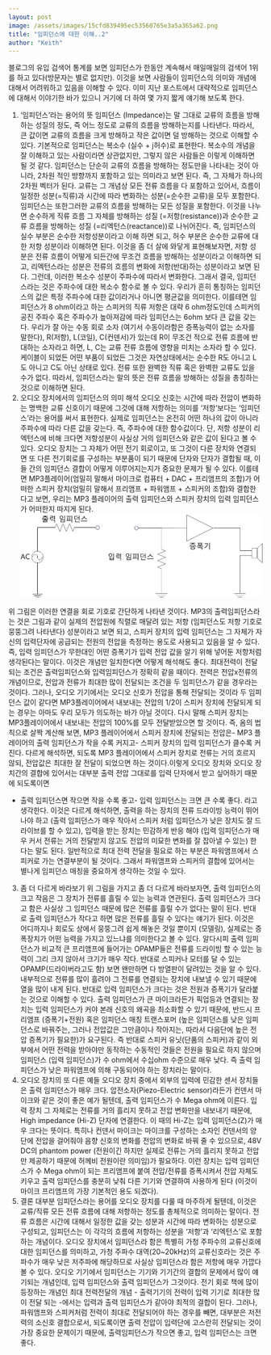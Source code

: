 ```yaml
---
layout: post
image: /assets/images/15cfd839495ec53560765e3a5a365a62.png
title: "임피던스에 대한 이해..2"
author: "Keith"
---
```


블로그의 유입 검색어 통계를 보면 임피던스가 한동안 계속해서 매일매일의 검색어 1위를 하고 있다(방문자는 별로 없지만). 이것을 보면 사람들이 임피던스의 의미와 개념에 대해서 어려워하고 있음을 이해할 수 있다. 이미 지난 포스트에서 대략적으로 임피던스에 대해서 이야기한 바가 있으니 거기에 더 하여 몇 가지 짧게 얘기해 보도록 한다.
1) ‘임피던스’라는 용어의 뜻
임피던스 (Impedance)는 말 그대로 교류의 흐름을 방해하는 성질의 정도, 즉 어느 정도로 교류의 흐름을 방해하는지를 나타낸다. 따라서, 큰 값이면 교류의 흐름을 크게 방해하고 작은 값이면 덜 방해하는 것으로 이해할 수 있다. 기본적으로 임피던스는 복소수 (실수 + j허수)로 표현한다. 복소수의 개념을 잘 이해하고 있는 사람이라면 상관없지만, 그렇지 않은 사람들은 이렇게 이해하면 될 것 같다. 임피던스는 단순히 교류의 흐름을 방해하는 정도만을 나타내는 것이 아니라, 2차원 적인 방향까지 포함하고 있는 의미라고 보면 된다. 즉, 그 자체가 하나의 2차원 벡터가 된다. 
교류는 그 개념상 모든 전류 흐름을 다 포함하고 있어서, 흐름이 일정한 성분(=직류)과 시간에 따라 변화하는 성분(=순수한 교류)을 모두 포함한다. 임피던스는 또한그러한 교류의 흐름을 방해하는 모든 성질을 포함한다. 이것을 나누면 순수하게 직류 흐름 그 자체를 방해하는 성질 (=저항(resistance))과 순수한 교류 흐름을 방해하는 성질 (=리엑턴스(reactance))로 나뉘어진다. 
즉, 임피던스의 실수 부분은 순수한 저항성분이라고 이해 하면 되고, 허수 부분은 순수한 교류에 대한 저항 성분이라 이해하면 된다. 이것을 좀 더 살에 와닿게 표현해보자면, 저항 성분은 전류 흐름이 어떻게 되든간에 무조건 흐름을 방해하는 성분이라고 이해하면 되고, 리엑턴스라는 성분은 전류의 흐름의 변화에 저항(반대)하는 성분이라고 보면 된다.
그런데, 이러한 복소수 성분이 주파수에 따라서 변화한다. 그래서 결국, 임피던스라는 것은 주파수에 대한 복소수 함수로 볼 수 있다. 우리가 흔히 통칭하는 임피던스의 값은 특정 주파수에 대한 값이라거나 아니면 평균값을 의미한다. 이를테면 임피던스가 8 ohm이라고 하는 스피커의 직류 저항은 대략 6 ohm정도인데 스피커의 공진 주파수 혹은 주파수가 높아져감에 따라 임피던스는 6ohm 보다 큰 값을 갖는다. 
우리가 잘 아는 수동 회로 소자 (여기서 수동이라함은 증폭능력이 없는 소자를 말한다), R(저항), L(코일), C(컨덴서)가 있는데 R이 무조건 적으로 전류 흐름에 반대하는 소자라고 하면, L, C는 교류 전류 흐름에 영향을 미치는 소자라 할 수 있다. 케이블이 되었든 어떤 부품이 되었든 그것은 자연상태에서는 순수한 R도 아니고 L도 아니고 C도 아닌 상태로 있다. 전류 또한 완벽한 직류 혹은 완벽한 교류도 있을 수가 없다. 따라서, 임피던스라는 말의 뜻은 전류 흐름을 방해하는 성질을 총칭하는 것으로 이해하면 된다.
2) 오디오 장치에서의 임피던스의 의미 해석
오디오 신호는 시간에 따라 전압이 변화하는 명백한 교류 신호이기 때문에 그것에 대해 저항하는 의미를 ‘저항’보다는 ‘임피던스’라는 용어를 써서 표현한다. 실제로 임피던스는 온전히 어떤 하나의 값이 아니라 주파수에 따라 다른 값을 갖는다. 즉, 주파수에 대한 함수값이다. 단, 저항 성분이 리엑턴스에 비해 크다면 저항성분이 사실상 거의 임피던스와 같은 값이 된다고 볼 수 있다.
오디오 장치는 그 자체가 어떤 전기 회로이고, 또 그것이 다른 장치와 연결되면 또 다른 전기회로를 구성하는 부분품이 되기 때문에 단자와 단자가 결합될 때, 이들 간의 임피던스 결합이 어떻게 이루어지는지가 중요한 문제가 될 수 있다. 
이를테면 MP3플레이어(엄밀히 말해서 마이크로 컴퓨터 + DAC + 프리앰프의 조합)가 어떠한 스피커 장치(엄밀히 말해서 프리앰프 + 파워앰프 + 스피커의 조합)와 결합한다고 보면, 우리는 MP3 플레이어의 출력 임피던스와 스피커 장치의 입력 임피던스가 어떠한지 따지게 된다.
![image](/assets/images/15cfd839495ec53560765e3a5a365a62.png)





위 그림은 이러한 연결을 회로 기호로 간단하게 나타낸 것이다. MP3의 출력임피던스라는 것은 그림과 같이 실제의 전압원에 직렬로 매달려 있는 저항 (임피던스도 저항 기호로 뭉뚱그려 나타낸다) 성분이라고 보면 되고, 스피커 장치의 입력 임피던스는 그 자체가 자신의 입력단자에 공급되는 전원의 전압을 측정하는 용도로 사용되고 있음을 알 수 있다. 즉, 입력 임피던스가 무한대인 어떤 증폭기가 입력 전압 값을 알기 위해 넣어둔 저항처럼 생각된다는 말이다. 이것은 개념만 일치한다면 어떻게 해석해도 좋다.
최대전력이 전달되는 조건은 출력임피던스와 입력임피던스가 정확히 같을 때이다. 전력은 전압x전류의 개념이므로, 전압과 전류가 최대한 많이 전달되는 조건을 두 임피던스가 같을 경우라는 것이다. 그러나, 오디오 기기에서는 오디오 신호가 전압을 통해 전달되는 것이라 두 임피던스 값이 같다면 MP3플레이어에서 내보내는 전압의 1/2이 스피커 장치에 전달되게 되는 경우는 아마도 우리 모두가 의도하는 바가 아닐 것이다. 다시 말해 스피커 장치는 MP3플레이어에서 내보내는 전압의 100%를 모두 전달받았으면 할 것이다. 
즉, 옴의 법칙으로 살짝 계산해 보면, MP3 플레이어에서 스피커 장치에 전달되는 전압은- MP3 플레이어의 출력 임피던스가 작을 수록 커지고- 스피커 장치의 입력 임피던스가 클수록 커진다.
다르게 해석하면, 되도록 MP3 플레이어에서 스피커 장치로 전류는 거의 흐르지 않되, 전압값은 최대한 잘 전달이 되었으면 하는 것이다.이렇게 오디오 장치와 오디오 장치간의 결합에 있어서는 대부분 출력 전압 그대로를 입력 단자에서 받고 싶어하기 때문에 되도록이면
- 출력 임피던스면 작으면 작을 수록 좋고- 입력 임피던스는 크면 큰 수록 좋다.
라고 생각한다.
이것은 다르게 해석하면, 출력을 하는 장치의 전류 드라이빙 능력이 뛰어나야 하고 (출력 임피던스가 매우 작아서 스피커 처럼 임피던스가 낮은 장치도 잘 드라이브를 할 수 있고), 입력을 받는 장치는 민감하게 반응 해야 (입력 임피던스가 매우 커서 전류는 거의 전달받지 않고도 전압의 미묘한 변화를 잘 잡아낼 수 있는) 한다는 말도 된다.
일반적으로 최대 전력 전달을 필요로 하는 부분은 파워앰프에서 스피커로 가는 연결부분이 될 것이다. 그래서 파워앰프와 스피커의 결합에 있어서는 별나게 임피던스 매칭을 중요하게 생각하는 것일 수 있다.
3) 좀 더 다르게 바라보기
위 그림을 가지고 좀 더 다르게 바라보자면, 출력 임피던스의 크고 작음은 그 장치가 전류를 흘릴 수 있는 능력과 연관된다. 출력 임피던스가 크다고 함은 사실상 그 임피던스 때문에 많은 전류를 흘릴 수가 없다는 말이 된다. 반대로 출력 임피던스가 작다고 하면 많은 전류를 흘릴 수 있다는 얘기가 된다. 이것은 어디까지나 회로도 상에서 뭉뚱그려 쉽게 해놓은 것일 뿐이지 (모델링), 실제로는 증폭장치가 어떤 능력을 가지고 있느냐를 의미한다고 볼 수 있다. 알다시피 출력 임피던스가 비교적 큰 프리앰프에 들어가는 OPAMP들은 전류를 드라이빙 할 수 있는 능력이 그리 크지 않아서 크기가 매우 작다. 반대로 스피커나 모터를 달 수 있는 OPAMP(드라이버라고도 함) 보면 왠만하면 다 방열판이 달려있는 것을 알 수 있다. 내부적으로 전류를 많이 흘려야 그 전류를 연결되는 장치에 내보낼 수 있기 때문에 열을 많이 내게 된다. 
반대로 입력 임피던스가 크다는 것은 전원과 증폭기가 달라붙는 것으로 이해할 수 있다. 출력 임피던스가 큰 마이크라든가 픽업등과 연결되는 장치는 입력 임피던스가 커야 본래 신호의 왜곡을 최소화할 수 있기 때문에, 반드시 프리앰프 (증폭기+전원) 혹은 임피던스 매칭 트랜스포머 (높은 임피던스를 낮은 임피던스로 바꿔주는, 그러나 전압값은 그만큼이나 작아지는, 따라서 다음단에 높은 전압 증폭기가 필요한)가 요구된다. 즉 반대로 스피커 유닛(단품의 스피커)과 같이 외부에서 어떤 전력을 받아야만 동작하는 수동적인 것들은 전원을 필요로 하지 않으며 임피던스 (입력 임피던스)가 수 ohm에서 수십ohm 수준으로 매우 낮다. 즉 출력 임피던스가 낮은 파워앰프에 의해 구동되어야 하는 장치라는 말이다. 
4) 오디오 장치의 또 다른 예들
오디오 장치 중에서 외부의 입력에 민감한 센서 장치들은 출력 임피던스가 매우 크다. 압전소자(Piezo-Electric sensor)라든가 컨덴서 마이크와 같은 것이 좋은 예가 될텐데, 출력 임피던스가 수 Mega ohm에 이른다. 입력 장치 그 자체로는 전류를 거의 흘리지 못하고 전압 변화만을 내보내기 때문에, High impedance (Hi-Z) 단자에 연결한다. 이 때의 Hi-Z는 입력 임피던스(Z)가 매우 크다는 뜻이다.
특히나 컨덴서 마이크는 마이크를 구성하는 소자인 컨덴서의 양단에 전압을 걸어줘야 음향 신호의 변화를 전압의 변화로 바꿔 줄 수 있으므로, 48V DC의 phantom power (전원이긴 하지만 실제로 전류는 거의 흘리지 못하고 전압만 제공하기 때문에 허께비 전원이란 의미임)가 필요하다. 이런 장치는 입력 임피던스가 수 Mega ohm이 되는 프리앰프에 붙여 전압/전류를 증폭시켜서 전압 자체도 키우고 출력 임피던스를 충분히 낮춰 다른 기기와 연결하여 사용하게 된다 (이것이 마이크 프리앰프의 가장 기본적인 용도 되겠다).
5) 결론
대부분 임피던스라는 용어를 오디오 장치를 다룰 때 마주하게 될텐데, 이것은 교류/직류 모든 전류 흐름에 대해 저항하는 정도를 총체적으로 의미하는 말이다. 전류 흐름은 시간에 대해서 일정한 값을 갖는 성분과 시간에 따라 변화하는 성분으로 구성되고, 임피던스는 이 각각의 흐름에 저항하는 성분을 ‘저항’과 ‘리엑턴스’로 포함하는 개념이다. 오디오 장치에서 임피던스라 함은 특별히 가청 주파수의 교류신호에 대한 임피던스를 의미하고, 가청 주파수 대역(20~20kHz)의 교류신호라는 것은 주파수가 매우 낮은 저주파에 해당하므로 사실상 임피던스라 함은 저항에 매우 가깝다 볼 수 있다.
오디오 기기에서 임피던스는 기기와 기기간의 결합의 문제에서 많이 얘기되는 개념인데, 입력 임피던스와 출력 임피던스가 그것이다. 전기 회로 책에 많이 등장하는 개념인 최대 전력전달의 개념 - 출력기기의 전력이 입력 기기로 최대한 많이 전달 되는 -에서는 입력과 출력 임피던스가 같아야 최적의 결합이 된다. 그러나, 파워앰프와 스피커처럼 전력이 최대로 전달되어야 하는 경우를 빼면, 대부분은 저전력의 소신호 결합으로서, 되도록이면 출력 전압이 입력단에 고스란히 전달되는 것이 가장 중요한 문제이기 때문에, 출력임피던스가 작으면 좋고, 입력 임피던스는 크면 좋다.






